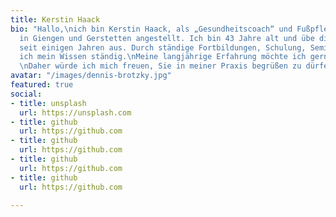 ```yaml
---
title: Kerstin Haack
bio: "Hallo,\nich bin Kerstin Haack, als „Gesundheitscoach“ und Fußpflegerin im Gesundheitshaus
  in Giengen und Gerstetten angestellt. Ich bin 43 Jahre alt und übe diesen Beruf
  seit einigen Jahren aus. Durch ständige Fortbildungen, Schulung, Seminare erweitere
  ich mein Wissen ständig.\nMeine langjährige Erfahrung möchte ich gerne weitergeben.
  \nDaher würde ich mich freuen, Sie in meiner Praxis begrüßen zu dürfen….\n\n"
avatar: "/images/dennis-brotzky.jpg"
featured: true
social:
- title: unsplash
  url: https://unsplash.com
- title: github
  url: https://github.com
- title: github
  url: https://github.com
- title: github
  url: https://github.com
- title: github
  url: https://github.com

---
```

